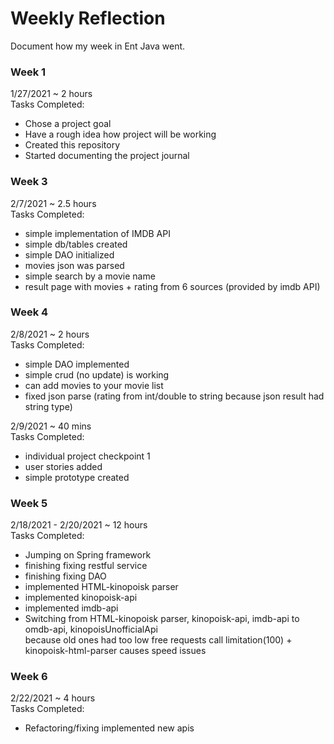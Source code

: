 # Weekly Reflection

Document how my week in Ent Java went. 


### Week 1

1/27/2021 ~ 2 hours  
Tasks Completed:
 * Chose a project goal
 * Have a rough idea how project will be working
 * Created this repository 
 * Started documenting the project journal
 
 
 ### Week 3
 
 2/7/2021 ~ 2.5 hours  
 Tasks Completed:
  * simple implementation of IMDB API
  * simple db/tables created
  * simple DAO initialized
  * movies json was parsed
  * simple search by a movie name
  * result page with movies + rating from 6 sources (provided by imdb API) 
  
   ### Week 4
   
   2/8/2021 ~ 2 hours  
   Tasks Completed:
   * simple DAO implemented  
   * simple crud (no update) is working
   * can add movies to your movie list 
   * fixed json parse (rating from int/double to string because json result had string type)
    
   2/9/2021 ~ 40 mins    
   Tasks Completed:
   * individual project checkpoint 1
   * user stories added
   * simple prototype created
   
   ### Week 5
   
   2/18/2021 - 2/20/2021 ~ 12 hours  
   Tasks Completed:
   * Jumping on Spring framework
   * finishing fixing restful service
   * finishing fixing DAO
   * implemented HTML-kinopoisk parser
   * implemented kinopoisk-api
   * implemented imdb-api
   * Switching from HTML-kinopoisk parser, kinopoisk-api, imdb-api to omdb-api, kinopoisUnofficialApi  
      because old ones had too low free requests call limitation(100) + kinopoisk-html-parser causes speed issues 
    

### Week 6
   
   2/22/2021 ~ 4 hours  
   Tasks Completed:
   * Refactoring/fixing implemented new apis 
    
   
      
    

  
  
 
